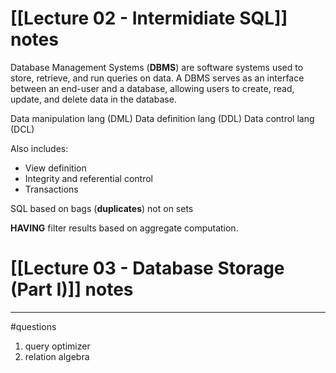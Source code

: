 # [[Lecture 02 - Intermidiate SQL]] notes

Database Management Systems (**DBMS**) are software systems used to store, retrieve, and run queries on data.
A DBMS serves as an interface between an end-user and a database, allowing users to create, read, update, and delete data in the database.

Data manipulation lang (DML)
Data definition lang (DDL)
Data control lang (DCL)

Also includes: 
- View definition
- Integrity and referential control 
- Transactions


SQL based on bags (**duplicates**) not on sets

**HAVING** filter results based on aggregate computation.

# [[Lecture 03 - Database Storage (Part I)]] notes



------------------------------------
#questions

1. query optimizer
2. relation algebra 


